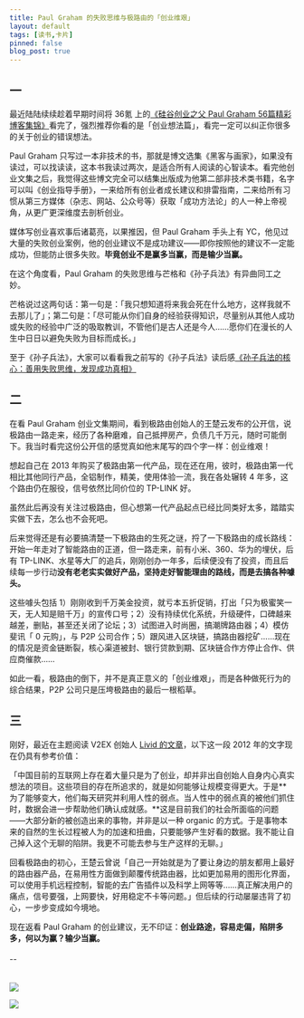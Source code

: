 ```yaml
---
title: Paul Graham 的失败思维与极路由的「创业维艰」
layout: default
tags: [读书,卡片]
pinned: false
blog_post: true
---
```


## 一

最近陆陆续续趁着早期时间将 36氪 上的[《硅谷创业之父 Paul Graham 56篇精彩博客集锦》](http://36kr.com/p/5043113.html)看完了，强烈推荐你看的是「创业想法篇」，看完一定可以纠正你很多的关于创业的错误想法。

Paul Graham 只写过一本非技术的书，那就是博文选集《黑客与画家》，如果没有读过，可以找读读，这本书我读过两次，是适合所有人阅读的心智读本。看完他创业文集之后，我觉得这些博文完全可以结集出版成为他第二部非技术类书籍，名字可以叫《创业指导手册》，一来给所有创业者成长建议和排雷指南，二来给所有习惯从第三方媒体（杂志、网站、公众号等）获取「成功方法论」的人一种上帝视角，从更广更深维度去剖析创业。

媒体写创业喜欢事后诸葛亮，以果推因，但 Paul Graham 手头上有 YC，他见过大量的失败创业案例，他的创业建议不是成功建议——即你按照他的建议不一定能成功，但能防止很多失败。**毕竟创业不是赢多当赢，而是输少当赢。**

在这个角度看，Paul Graham 的失败思维与芒格和《孙子兵法》有异曲同工之妙。

芒格说过这两句话：第一句是：「我只想知道将来我会死在什么地方，这样我就不去那儿了」；第二句是：「尽可能从你们自身的经验获得知识，尽量别从其他人成功或失败的经验中广泛的吸取教训，不管他们是古人还是今人……愿你们在漫长的人生中日日以避免失败为目标而成长。」

至于《孙子兵法》，大家可以看看我之前写的《孙子兵法》读后感[《孙子兵法的核心：善用失败思维，发现成功真相》](http://www.cnfeat.com/blog/2017/11/03/TheArtofWar/)


## 二

在看 Paul Graham 创业文集期间，看到极路由创始人的王楚云发布的公开信，说极路由一路走来，经历了各种磨难，自己抵押房产，负债几千万元，随时可能倒下。我当时看完这份公开信的感觉真如他末尾写的四个字一样：创业维艰！

想起自己在 2013 年购买了极路由第一代产品，现在还在用，彼时，极路由第一代相比其他同行产品，全铝制作，精美，使用体验一流，我在各处辗转 4 年多，这个路由仍在服役，信号依然比同价位的 TP-LINK 好。

虽然此后再没有关注过极路由，但心想第一代产品起点已经比同类好太多，踏踏实实做下去，怎么也不会死吧。

后来觉得还是有必要搞清楚一下极路由的生死之谜，捋了一下极路由的成长路线：开始一年走对了智能路由的正道，但一路走来，前有小米、360、华为的埋伏，后有 TP-LINK、水星等大厂的追兵，刚刚创办一年多，后续便没有了投资，而且后续每一步行动**没有老老实实做好产品，坚持走好智能理由的路线，而是去搞各种噱头。**

这些噱头包括 1）刚刚收到千万美金投资，就亏本五折促销，打出「只为极蜜笑一天，无人知是赔千万」的宣传口号；2）没有持续优化系统，升级硬件，口碑越来越差，删贴，甚至还关闭了论坛；3）试图进入时尚圈，搞潮牌路由器；4）模仿斐讯「 0 元购」，与 P2P 公司合作；5）跟风进入区块链，搞路由器挖矿……现在的情况是资金链断裂，核心渠道被封、银行贷款到期、区块链合作方停止合作、供应商催款……

如此一看，极路由的倒下，并不是真正意义的「创业维艰」，而是各种做死行为的综合结果，P2P 公司只是压垮极路由的最后一根稻草。

## 三

刚好，最近在主题阅读 V2EX 创始人 [Livid 的文章](https://livid.v2ex.com/essays/2012/01/19/inspiration.html)，以下这一段 2012 年的文字现在仍具有参考价值：

「中国目前的互联网上存在着大量只是为了创业，却并非出自创始人自身内心真实想法的项目。这些项目的存在所追求的，就是如何能够让规模变得更大。于是**为了能够变大，他们每天研究并利用人性的弱点。当人性中的弱点真的被他们抓住时，数据会进一步帮助他们确认成就感。**这是目前我们的社会所面临的问题——大部分新的被创造出来的事物，并非是以一种 organic 的方式。于是事物本来的自然的生长过程被人为的加速和扭曲，只要能够产生好看的数据。我不能让自己掉入这个无聊的陷阱。我更不可能去参与生产这样的无聊。」

回看极路由的初心，王楚云曾说「自己一开始就是为了要让身边的朋友都用上最好的路由器产品，在易用性方面做到颠覆传统路由器，比如更加易用的图形化界面，可以使用手机远程控制，智能的去广告插件以及科学上网等等……真正解决用户的痛点，信号要强，上网要快，好用稳定不卡等问题。」但后续的行动屡屡违背了初心，一步步变成如今境地。

现在返看 Paul Graham 的创业建议，无不印证：**创业路途，容易走偏，陷阱多多，何以为赢？输少当赢。**

######  --

![](https://mmbiz.qpic.cn/mmbiz_jpg/HRoY0QT1Giab566pwqA8W503lXHicBFCR2ELaHlPJOaU9qIyYib5InggDcYia1v5WYrI7PSiaVA5qVkEXG7PlneaXLg/0?wx_fmt=jpeg)

![](https://mmbiz.qpic.cn/mmbiz_jpg/HRoY0QT1GiabZwVKObK8sM1yGlYXiahWcxqeaJEtvJibQrKOiabP9zibG5ibkNQxiaJ0ILtRxicuosb3lqicY7IicmG1JABg/0?wx_fmt=jpeg)